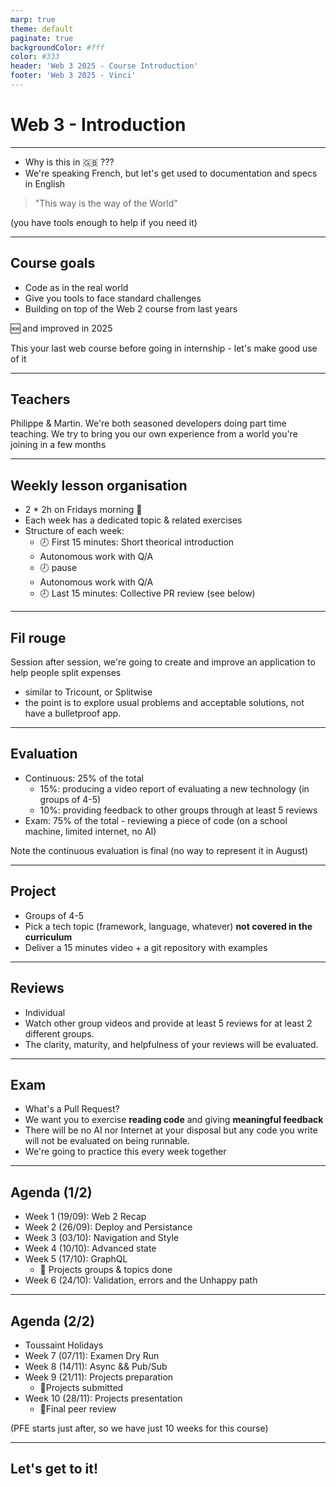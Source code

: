 ```yaml
---
marp: true
theme: default
paginate: true
backgroundColor: #fff
color: #333
header: 'Web 3 2025 - Course Introduction'
footer: 'Web 3 2025 - Vinci'
---
```


# Web 3 - Introduction

---

- Why is this in :uk: ???
- We're speaking French, but let's get used to documentation and specs in English

> "This way is the way of the World"

(you have tools enough to help if you need it)

---

## Course goals

- Code as in the real world
- Give you tools to face standard challenges
- Building on top of the Web 2 course from last years

:new: and improved in 2025

This your last web course before going in internship - let's make good use of it

---

## Teachers

Philippe & Martin.
We're both seasoned developers doing part time teaching.
We try to bring you our own experience from a world you're joining in a few months

---

## Weekly lesson organisation

- 2 \* 2h on Fridays morning :rooster:
- Each week has a dedicated topic & related exercises
- Structure of each week:
  - 🕗 First 15 minutes: Short theorical introduction
  - Autonomous work with Q/A
  - 🕗 pause
  - Autonomous work with Q/A
  - 🕗 Last 15 minutes: Collective PR review (see below)

---

## Fil rouge

Session after session, we're going to create and improve an application to help people split expenses

- similar to Tricount, or Splitwise
- the point is to explore usual problems and acceptable solutions, not have a bulletproof app.

---

## Evaluation

- Continuous: 25% of the total
  - 15%: producing a video report of evaluating a new technology (in groups of 4-5)
  - 10%: providing feedback to other groups through at least 5 reviews
- Exam: 75% of the total - reviewing a piece of code (on a school machine, limited internet, no AI)

Note the continuous evaluation is final (no way to represent it in August)

---

## Project

- Groups of 4-5
- Pick a tech topic (framework, language, whatever) **not covered in the curriculum**
- Deliver a 15 minutes video + a git repository with examples

---

## Reviews

- Individual
- Watch other group videos and provide at least 5 reviews for at least 2 different groups.
- The clarity, maturity, and helpfulness of your reviews will be evaluated.

---

## Exam

- What's a Pull Request?
- We want you to exercise **reading code** and giving **meaningful feedback**
- There will be no AI nor Internet at your disposal but any code you write will not be evaluated on being runnable.
- We're going to practice this every week together

---

## Agenda (1/2)

- Week 1 (19/09): Web 2 Recap
- Week 2 (26/09): Deploy and Persistance
- Week 3 (03/10): Navigation and Style
- Week 4 (10/10): Advanced state
- Week 5 (17/10): GraphQL
  - 🎯 Projects groups & topics done
- Week 6 (24/10): Validation, errors and the Unhappy path

---

## Agenda (2/2)

- Toussaint Holidays
- Week 7 (07/11): Examen Dry Run
- Week 8 (14/11): Async && Pub/Sub
- Week 9 (21/11): Projects preparation
  - 🎯Projects submitted
- Week 10 (28/11): Projects presentation
  - 🎯Final peer review

(PFE starts just after, so we have just 10 weeks for this course)

---

## Let's get to it!
